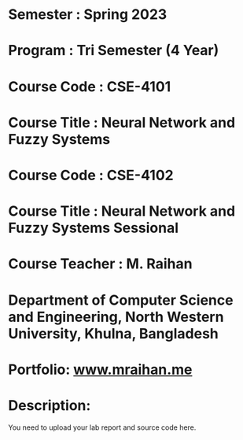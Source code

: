 # Semester : Spring 2023

# Program : Tri Semester (4 Year)

# Course Code : CSE-4101

# Course Title : Neural Network and Fuzzy Systems 

# Course Code : CSE-4102

# Course Title : Neural Network and Fuzzy Systems Sessional

# Course Teacher : M. Raihan

# Department of Computer Science and Engineering, North Western University, Khulna, Bangladesh

# Portfolio: www.mraihan.me

# Description: 

You need to upload your lab report and source code here.
